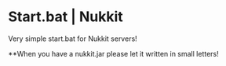 # Start.bat | Nukkit
Very simple start.bat for Nukkit servers!

**When you have a nukkit.jar please let it written in small letters!
